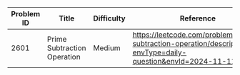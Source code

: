 | Problem ID | Title | Difficulty | Reference
| --- | --- | --- | ---
| 2601 | Prime Subtraction Operation | Medium | https://leetcode.com/problems/prime-subtraction-operation/description/?envType=daily-question&envId=2024-11-11
